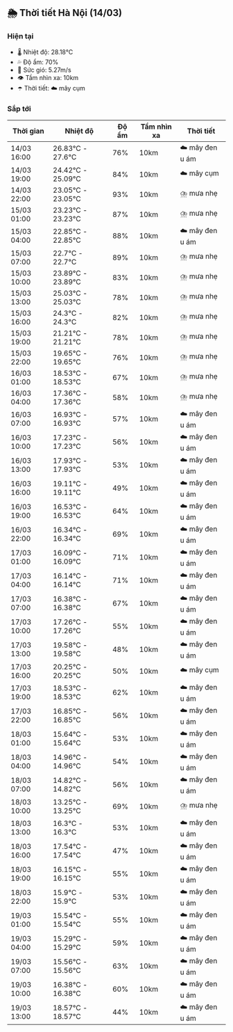 ## 🌦️ Thời tiết Hà Nội (14/03)

### Hiện tại

- 🌡️ Nhiệt độ: 28.18℃
- 💦 Độ ẩm: 70%
- 💨 Sức gió: 5.27m/s
- 👁️ Tầm nhìn xa: 10km
- ☂️ Thời tiết: ☁️ mây cụm

### Sắp tới

| Thời gian | Nhiệt độ | Độ ẩm | Tầm nhìn xa | Thời tiết |
| --- | --- | --- | --- | --- |
| 14/03 16:00 | 26.83℃ - 27.6℃ | 76% | 10km | ☁️ mây đen u ám |
| 14/03 19:00 | 24.42℃ - 25.09℃ | 84% | 10km | ☁️ mây cụm |
| 14/03 22:00 | 23.05℃ - 23.05℃ | 93% | 10km | ⛈️ mưa nhẹ |
| 15/03 01:00 | 23.23℃ - 23.23℃ | 87% | 10km | ⛈️ mưa nhẹ |
| 15/03 04:00 | 22.85℃ - 22.85℃ | 88% | 10km | ☁️ mây đen u ám |
| 15/03 07:00 | 22.7℃ - 22.7℃ | 89% | 10km | ⛈️ mưa nhẹ |
| 15/03 10:00 | 23.89℃ - 23.89℃ | 83% | 10km | ⛈️ mưa nhẹ |
| 15/03 13:00 | 25.03℃ - 25.03℃ | 78% | 10km | ⛈️ mưa nhẹ |
| 15/03 16:00 | 24.3℃ - 24.3℃ | 82% | 10km | ⛈️ mưa nhẹ |
| 15/03 19:00 | 21.21℃ - 21.21℃ | 78% | 10km | ⛈️ mưa nhẹ |
| 15/03 22:00 | 19.65℃ - 19.65℃ | 76% | 10km | ⛈️ mưa nhẹ |
| 16/03 01:00 | 18.53℃ - 18.53℃ | 67% | 10km | ⛈️ mưa nhẹ |
| 16/03 04:00 | 17.36℃ - 17.36℃ | 58% | 10km | ⛈️ mưa nhẹ |
| 16/03 07:00 | 16.93℃ - 16.93℃ | 57% | 10km | ☁️ mây đen u ám |
| 16/03 10:00 | 17.23℃ - 17.23℃ | 56% | 10km | ☁️ mây đen u ám |
| 16/03 13:00 | 17.93℃ - 17.93℃ | 53% | 10km | ☁️ mây đen u ám |
| 16/03 16:00 | 19.11℃ - 19.11℃ | 49% | 10km | ☁️ mây đen u ám |
| 16/03 19:00 | 16.53℃ - 16.53℃ | 64% | 10km | ☁️ mây đen u ám |
| 16/03 22:00 | 16.34℃ - 16.34℃ | 69% | 10km | ☁️ mây đen u ám |
| 17/03 01:00 | 16.09℃ - 16.09℃ | 71% | 10km | ☁️ mây đen u ám |
| 17/03 04:00 | 16.14℃ - 16.14℃ | 71% | 10km | ☁️ mây đen u ám |
| 17/03 07:00 | 16.38℃ - 16.38℃ | 67% | 10km | ☁️ mây đen u ám |
| 17/03 10:00 | 17.26℃ - 17.26℃ | 55% | 10km | ☁️ mây đen u ám |
| 17/03 13:00 | 19.58℃ - 19.58℃ | 48% | 10km | ☁️ mây đen u ám |
| 17/03 16:00 | 20.25℃ - 20.25℃ | 50% | 10km | ☁️ mây cụm |
| 17/03 19:00 | 18.53℃ - 18.53℃ | 62% | 10km | ☁️ mây đen u ám |
| 17/03 22:00 | 16.85℃ - 16.85℃ | 56% | 10km | ☁️ mây đen u ám |
| 18/03 01:00 | 15.64℃ - 15.64℃ | 53% | 10km | ☁️ mây đen u ám |
| 18/03 04:00 | 14.96℃ - 14.96℃ | 54% | 10km | ☁️ mây đen u ám |
| 18/03 07:00 | 14.82℃ - 14.82℃ | 56% | 10km | ☁️ mây đen u ám |
| 18/03 10:00 | 13.25℃ - 13.25℃ | 69% | 10km | ⛈️ mưa nhẹ |
| 18/03 13:00 | 16.3℃ - 16.3℃ | 53% | 10km | ☁️ mây đen u ám |
| 18/03 16:00 | 17.54℃ - 17.54℃ | 47% | 10km | ☁️ mây đen u ám |
| 18/03 19:00 | 16.15℃ - 16.15℃ | 55% | 10km | ☁️ mây đen u ám |
| 18/03 22:00 | 15.9℃ - 15.9℃ | 53% | 10km | ☁️ mây đen u ám |
| 19/03 01:00 | 15.54℃ - 15.54℃ | 55% | 10km | ☁️ mây đen u ám |
| 19/03 04:00 | 15.29℃ - 15.29℃ | 59% | 10km | ☁️ mây đen u ám |
| 19/03 07:00 | 15.56℃ - 15.56℃ | 63% | 10km | ☁️ mây đen u ám |
| 19/03 10:00 | 16.38℃ - 16.38℃ | 60% | 10km | ☁️ mây đen u ám |
| 19/03 13:00 | 18.57℃ - 18.57℃ | 44% | 10km | ☁️ mây đen u ám |
